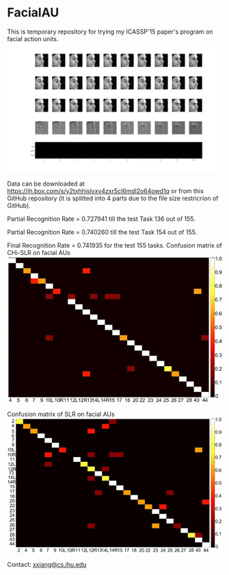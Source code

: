 # FacialAU
This is temporary repository for trying my ICASSP'15 paper's program on facial action units.
![](AU1.jpg)

Data can be downloaded at https://jh.box.com/s/y2txhhislvxv4zxr5cl6mdl2o64owd1q or from this GitHub repository (it is splitted into 4 parts due to the file size restricrion of GitHub).

Partial Recognition Rate = 0.727941 till the test Task 136 out of 155.

Partial Recognition Rate = 0.740260 till the test Task 154 out of 155.

Final Recognition Rate = 0.741935  for the test 155 tasks.
Confusion matrix of CHi-SLR on facial AUs
![](CHi-SLR_AU_20runs.png)

Confusion matrix of SLR on facial AUs
![](SLR_AU_20runs.png)

Contact: xxiang@cs.jhu.edu
